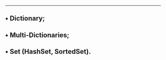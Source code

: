 ------------------------------------------
• Dictionary;
----------------------------------------
• Multi-Dictionaries;
----------------------------------------
• Set (HashSet, SortedSet).
---------------------------------------
